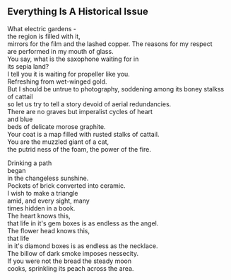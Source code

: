 Everything Is A Historical Issue
--------------------------------
What electric gardens -  
the region is filled with it,  
mirrors for the film and the lashed copper. The reasons for my respect  
are performed in my mouth of glass.  
You say, what is the saxophone waiting for in  
its sepia land?  
I tell you it is waiting for propeller like you.  
Refreshing from wet-winged gold.  
But I should be untrue to photography, soddening among its boney stalkss of cattail  
so let us try to tell a story devoid of aerial redundancies.  
There are no graves but imperalist cycles of heart  
and blue  
beds of delicate morose graphite.  
Your coat is a map filled with rusted stalks of cattail.  
You are the muzzled giant of a cat,  
the putrid ness of the foam, the power of the fire.  
  
Drinking a path  
began  
in the changeless sunshine.  
Pockets of brick converted into ceramic.  
I wish to make a triangle  
amid, and every sight, many  
times hidden in a book.  
The heart knows this,  
that life in it's gem boxes is as endless as the angel.  
The flower head knows this,  
that life  
in it's diamond boxes is as endless as the necklace.  
The billow of dark smoke imposes nessecity.  
If you were not the bread the steady moon  
cooks, sprinkling its peach across the area.  
